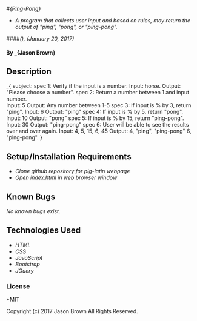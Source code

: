 #_{Ping-Pong}_

* _A program that collects user input and based on rules, may return the output of "ping", "pong", or "ping-pong"._

####_(), (January 20, 2017)_

#### By _**{Jason Brown}**

## Description

_{
  subject:
  spec 1: Verify if the input is a number.
  Input: horse.
  Output: "Please choose a number".
  spec 2: Return a number between 1 and input number.  
  Input: 5
  Output: Any number between 1-5
  spec 3: If input is % by 3, return "ping".
  Input: 6
  Output: "ping"
  spec 4: If input is % by 5, return "pong".
  Input: 10
  Output: "pong"
  spec 5: If input is % by 15, return "ping-pong".
  Input: 30
  Output: "ping-pong"
  spec 6: User will be able to see the results over and over again.
  Input: 4, 5, 15, 6, 45
  Output: 4, "ping", "ping-pong" 6, "ping-pong".
}

## Setup/Installation Requirements

* _Clone github repository for pig-latin webpage_
* _Open index.html in web browser window_

## Known Bugs
_No known bugs exist._

## Technologies Used
* _HTML_
* _CSS_
* _JavaScript_
* _Bootstrap_
* _JQuery_

### License
*MIT

Copyright (c) 2017 Jason Brown All Rights Reserved.
